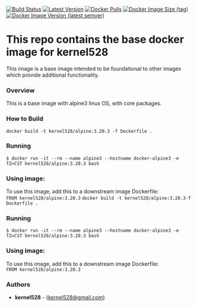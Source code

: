 [![Build Status](http://drone.kernelsanders.biz:8080/api/badges/kernel528/alpine-docker/status.svg?ref=refs/heads/3.21)](http://drone.kernelsanders.biz:8080/kernel528/alpine-docker)
[![Latest Version](https://img.shields.io/github/v/tag/kernel528/alpine-docker)](https://github.com/kernel528/alpine-docker/releases/latest)
[![Docker Pulls](https://img.shields.io/docker/pulls/kernel528/alpine)](https://hub.docker.com/r/kernel528/alpine)
[![Docker Image Size (tag)](https://img.shields.io/docker/image-size/kernel528/alpine/3.21.0)](https://hub.docker.com/r/kernel528/alpine/3.21.0)
[![Docker Image Version (latest semver)](https://img.shields.io/docker/v/kernel528/alpine?sort=semver)](https://hub.docker.com/r/kernel528/alpine)

# This repo contains the base docker image for kernel528

This image is a base image intended to be foundational to other images which provide additional functionality.

### Overview
This is a base image with alpine3 linux OS, with core packages.


### How to Build
``docker build -t kernel528/alpine:3.20.3 -f Dockerfile .``

### Running
``$ docker run -it --rm --name alpine3 --hostname docker-alpine3 -e TZ=CST kernel528/alpine:3.20.3 bash``

### Using image:
To use this image, add this to a downstream image Dockerfile:  
``FROM kernel528/alpine:3.20.3``
``docker build -t kernel528/alpine:3.20.3-f Dockerfile .``

### Running
``$ docker run -it --rm --name alpine3 --hostname docker-alpine3 -e TZ=CST kernel528/alpine:3.20.3 bash``

### Using image:
To use this image, add this to a downstream image Dockerfile:  
``FROM kernel528/alpine:3.20.3``


### Authors
* **kernel528** - (kernel528@gmail.com)
